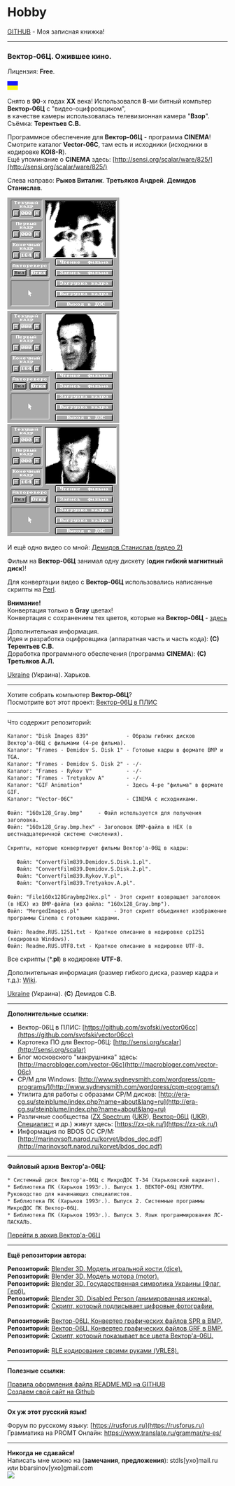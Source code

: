 # Hobby
[GITHUB](https://github.com) - Моя записная книжка!

<hr>

### Вектор-06Ц. Ожившее кино.
Лицензия: **Free**.

![](https://github.com/drilnet/vector-06c-kino/blob/master/UA.png)

Снято в **90**-х годах **XX** века! Использовался **8**-ми битный компьтер **Вектор-06Ц** с "видео-оцифровщиком",
<br>
в качестве камеры использовалась телевизионная камера "**Взор**".
<br>
Съёмка: **Терентьев С.В.**

Программное обеспечение для **Вектор-06Ц** - программа **CINEMA**!
<br>
Смотрите каталог **Vector-06C**, там есть и исходники (исходники в кодировке **KOI8-R**).
<br>
Ещё упоминание о **CINEMA** здесь: [http://sensi.org/scalar/ware/825/](http://sensi.org/scalar/ware/825/)

Слева направо: **Рыков Виталик**. **Третьяков Андрей**. **Демидов Станислав**.

![](https://github.com/drilnet/vector-06c-kino/blob/master/GIF%20Animation/Gray.%20Rykov%20V.gif) ![](https://github.com/drilnet/vector-06c-kino/blob/master/GIF%20Animation/Gray.%20Tretyakov%20A.gif) ![](https://github.com/drilnet/vector-06c-kino/blob/master/GIF%20Animation/Gray.%20Demidov%20S.%201.gif)

И ещё одно видео со мной: [Демидов Станислав (видео 2)](https://github.com/drilnet/vector-06c-kino/blob/master/GIF%20Animation/Gray.%20Demidov%20S.%202.gif)

Фильм на **Вектор-06Ц** занимал одну дискету (**один гибкий магнитный диск**)!

Для конвертации видео с **Вектор-06Ц** использовались написанные скрипты на [Perl](http://www.perl.org).

**Внимание!**
<br>
Конвертация только в **Gray** цветах!
<br>
Конвертация с сохранением тех цветов, которые на **Вектор-06Ц** - [здесь](https://github.com/drilnet/vector-06c-kino/tree/kino-color)

Дополнительная информация.
<br>
Идея и разработка оцифровщика (аппаратная часть и часть кода): **(С) Терентьев С.В.**
<br>
Доработка программного обеспечения (программа **CINEMA**): **(С) Третьяков А.Л.**
<br>

[Ukraine](https://en.wikipedia.org/wiki/Ukraine) (Украина). Харьков.

<hr>

Хотите собрать компьютер **Вектор-06Ц**?
<br>
Посмотрите вот этот проект: [Вектор-06Ц в ПЛИС](https://github.com/svofski/vector06cc)

<hr>

Что содержит репозиторий:

    Каталог: "Disk Images 839"            - Образы гибких дисков Вектор'а-06Ц с фильмами (4-ре фильма).
    Каталог: "Frames - Demidov S. Disk 1" - Готовые кадры в формате BMP и TGA.
    Каталог: "Frames - Demidov S. Disk 2" - -/-
    Каталог: "Frames - Rykov V"           - -/-
    Каталог: "Frames - Tretyakov A"       - -/-
    Каталог: "GIF Animation"              - Здесь 4-ре "фильма" в формате GIF.
    Каталог: "Vector-06C"                 - CINEMA с исходниками.

    Файл: "160x128_Gray.bmp"     - Файл используется для получения заголовка.
    Файл: "160x128_Gray.bmp.hex" - Заголовок BMP-файла в HEX (в шестнадцатеричной системе счисления).

    Скрипты, которые конвертируют фильмы Вектор'а-06Ц в кадры:

       Файл: "ConvertFilm839.Demidov.S.Disk.1.pl".
       Файл: "ConvertFilm839.Demidov.S.Disk.2.pl".
       Файл: "ConvertFilm839.Rykov.V.pl".
       Файл: "ConvertFilm839.Tretyakov.A.pl".

    Файл: "File160x128Graybmp2Hex.pl" - Этот скрипт возвращает заголовок (в HEX) из BMP-файла (из файла: "160x128_Gray.bmp").
    Файл: "MergedImages.pl"           - Этот скрипт объединяет изображение программы Cinema с готовыми кадрами.

    Файл: Readme.RUS.1251.txt - Краткое описание в кодировке cp1251 (кодировка Windows).
    Файл: Readme.RUS.UTF8.txt - Краткое описание в кодировке UTF-8.

Все скрипты (*.**pl**) в кодировке **UTF-8**.

Дополнительная информация (размер гибкого диска, размер кадра и т.д.): [Wiki](https://github.com/drilnet/vector-06c-kino/wiki).

[Ukraine](https://en.wikipedia.org/wiki/Ukraine) (Украина). (**C**) Демидов С.В.

<hr>

**Дополнительные ссылки:**

* Вектор-06Ц в ПЛИС: [https://github.com/svofski/vector06cc](https://github.com/svofski/vector06cc)
* Картотека ПО для Вектор-06Ц: [http://sensi.org/scalar](http://sensi.org/scalar)
* Блог московского "макрушника" здесь: [http://macrobloger.com/vector-06c](http://macrobloger.com/vector-06c)
* CP/M для Windows: [http://www.sydneysmith.com/wordpress/cpm-programs/](http://www.sydneysmith.com/wordpress/cpm-programs/)
* Утилита для работы с образами CP/M дисков: [http://era-cg.su/steinblume/index.php?name=about&lang=ru](http://era-cg.su/steinblume/index.php?name=about&lang=ru)
* Различные сообщества ([ZX Spectrum](https://ru.wikipedia.org/wiki/ZX_Spectrum) ([UKR](https://uk.wikipedia.org/wiki/ZX_Spectrum)), [Вектор-06Ц](https://ru.wikipedia.org/wiki/%D0%92%D0%B5%D0%BA%D1%82%D0%BE%D1%80-06%D0%A6) ([UKR](https://uk.wikipedia.org/wiki/%D0%92%D0%B5%D0%BA%D1%82%D0%BE%D1%80-06%D0%A6)), [Специалист](https://ru.wikipedia.org/wiki/%D0%A1%D0%BF%D0%B5%D1%86%D0%B8%D0%B0%D0%BB%D0%B8%D1%81%D1%82_(%D0%BA%D0%BE%D0%BC%D0%BF%D1%8C%D1%8E%D1%82%D0%B5%D1%80)) и др.) живут здесь: [https://zx-pk.ru/](https://zx-pk.ru/)
* Информация по BDOS OC CP/M: [http://marinovsoft.narod.ru/korvet/bdos_doc.pdf](http://marinovsoft.narod.ru/korvet/bdos_doc.pdf)

<hr>

**Файловый архив Вектор'а-06Ц:**

```
* Системный диск Вектор'а-06Ц с МикроДОС Т-34 (Харьковский вариант).
* Библиотека ПК (Харьков 1993г.). Выпуск 1. ВЕКТОР-06Ц ИЗНУТРИ. Руководство для начинающих специалистов.
* Библиотека ПК (Харьков 1993г.). Выпуск 2. Системные программы МикроДОС ПК Вектор-06Ц.
* Библиотека ПК (Харьков 1993г.). Выпуск 3. Язык программирования ЛС-ПАСКАЛЬ.
```

[Перейти в архив Вектор'а-06Ц](https://drilnet.github.io/downloads/vector-06c/)

<hr>

**Ещё репозитории автора:**

**Репозиторий:** [Blender 3D. Модель игральной кости (dice).](https://github.com/drilnet/blender3d-dice2)
<br>
**Репозиторий:** [Blender 3D. Модель мотора (motor).](https://github.com/drilnet/blender3d-motor)
<br>
**Репозиторий:** [Blender 3D. Государственная символика Украины (Флаг, Герб).](https://github.com/drilnet/blender3d-ukrainian-symbols)
<br>
**Репозиторий:** [Blender 3D. Disabled Person (анимированная иконка).](https://github.com/drilnet/blender3d-disabled-person)
<br>
**Репозиторий:** [Скрипт, который подписывает цифровые фотографии.](https://github.com/drilnet/programming-perl-signature-images)
<br>
<br>
**Репозиторий:** [Вектор-06Ц. Конвертер графических файлов SPR в BMP.](https://github.com/drilnet/vector-06c-spr2bmp)
<br>
**Репозиторий:** [Вектор-06Ц. Конвертер графических файлов GRF в BMP.](https://github.com/drilnet/vector-06c-grf2bmp)
<br>
**Репозиторий:** [Скрипт, который показывает все цвета Вектор'а-06Ц.](https://github.com/drilnet/vector-06c-color256)
<br>
<br>
**Репозиторий:** [RLE кодирование своими руками (VRLE8).](https://github.com/drilnet/rle)

<hr>

**Полезные ссылки:**

[Правила оформления файла README.MD на GITHUB](https://github.com/OlgaVlasova/markdown-doc/blob/master/README.md#SpecialSymbol)
<br>
[Создаем свой сайт на Github](https://www.youtube.com/watch?v=05nLdIVfSRU)

<hr>

**Ох уж этот русский язык!**

Форум по русскому языку: [https://rusforus.ru](https://rusforus.ru)
<br>
Грамматика на PROMT Онлайн: https://www.translate.ru/grammar/ru-es/

<hr>

**Никогда не сдавайся!**
<br>
Написать мне можно на (**замечания**, **предложения**): stdls[ухо]mail.ru или bbarsinov[ухо]gmail.com
<br>
![](https://github.com/drilnet/blender3d-disabled-person/blob/master/Preview%20GIF/Disabled%20Person%20(mini).gif)
